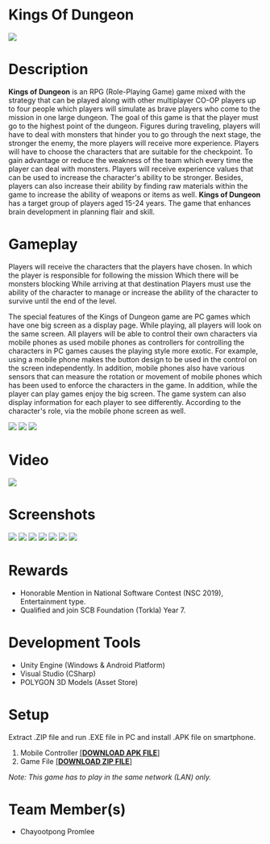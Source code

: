 # Kings Of Dungeon
![](https://i.imgur.com/63BYAV9.jpg)
# Description
**Kings of Dungeon** is an RPG (Role-Playing Game) game mixed with the strategy that can be played along with other multiplayer CO-OP players up to four people which players will simulate as brave players who come to the mission in one large dungeon. The goal of this game is that the player must go to the highest point of the dungeon. Figures during traveling, players will have to deal with monsters that hinder you to go through the next stage, the stronger the enemy, the more players will receive more experience. Players will have to choose the characters that are suitable for the checkpoint. To gain advantage or reduce the weakness of the team which every time the player can deal with monsters. Players will receive experience values that can be used to increase the character's ability to be stronger. Besides, players can also increase their ability by finding raw materials within the game to increase the ability of weapons or items as well. **Kings of Dungeon** has a target group of players aged 15-24 years. The game that enhances brain development in planning flair and skill.
# Gameplay
Players will receive the characters that the players have chosen. In which the player is responsible for following the mission Which there will be monsters blocking While arriving at that destination Players must use the ability of the character to manage or increase the ability of the character to survive until the end of the level.

The special features of the Kings of Dungeon game are PC games which have one big screen as a display page. While playing, all players will look on the same screen. All players will be able to control their own characters via mobile phones as used mobile phones as controllers for controlling the characters in PC games causes the playing style more exotic. For example, using a mobile phone makes the button design to be used in the control on the screen independently. In addition, mobile phones also have various sensors that can measure the rotation or movement of mobile phones which has been used to enforce the characters in the game. In addition, while the player can play games enjoy the big screen. The game system can also display information for each player to see differently. According to the character's role, via the mobile phone screen as well.

![](https://i.imgur.com/wVOpclZ.png)
![](https://i.imgur.com/6YumNGc.png)
![](https://i.imgur.com/HlZLhbX.png)
# Video
[![](https://i.imgur.com/Wjd5OyQ.jpg)](https://www.youtube.com/watch?v=rwUhPrFVA74)
# Screenshots
![](https://i.imgur.com/7nf6OSe.jpg)
![](https://i.imgur.com/JAIo5GS.jpg)
![](https://i.imgur.com/gT2VlfO.jpg)
![](https://i.imgur.com/VzpJjEH.jpg)
![](https://i.imgur.com/EmRMGnz.png)
![](https://i.imgur.com/BCCxyNL.png)
![](https://i.imgur.com/hAfXPly.jpg)
# Rewards
- Honorable Mention in National Software Contest (NSC 2019), Entertainment type.
- Qualified and join SCB Foundation (Torkla) Year 7.
# Development Tools
- Unity Engine (Windows & Android Platform)
- Visual Studio (CSharp)
- POLYGON 3D Models (Asset Store)
# Setup
Extract .ZIP file and run .EXE file in PC and install .APK file on smartphone.

1. Mobile Controller <a href="https://1drv.ms/u/s!Ai9z8mPSceQOkQO_OnbjBmGQkO7H?e=fIOwFv">[**DOWNLOAD APK FILE**]</a> 
2. Game File <a href="https://1drv.ms/u/s!Ai9z8mPSceQOkQTthHkqIWzQLqIS?e=CgC4m4">[**DOWNLOAD ZIP FILE**]</a>

*Note: This game has to play in the same network (LAN) only.*
# Team Member(s)
- Chayootpong Promlee
